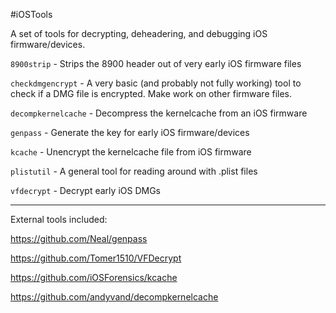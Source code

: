 #iOSTools

A set of tools for decrypting, deheadering, and debugging iOS firmware/devices.

`8900strip` - Strips the 8900 header out of very early iOS firmware files

`checkdmgencrypt` - A very basic (and probably not fully working) tool to check if a DMG file is encrypted. Make work on other firmware files.

`decompkernelcache` - Decompress the kernelcache from an iOS firmware

`genpass` - Generate the key for early iOS firmware/devices

`kcache` - Unencrypt the kernelcache file from iOS firmware

`plistutil` - A general tool for reading around with .plist files 

`vfdecrypt` - Decrypt early iOS DMGs

----

External tools included:

https://github.com/Neal/genpass

https://github.com/Tomer1510/VFDecrypt

https://github.com/iOSForensics/kcache

https://github.com/andyvand/decompkernelcache
